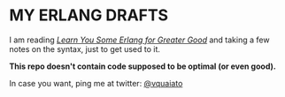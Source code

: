 # MY ERLANG DRAFTS

I am reading [_Learn You Some Erlang for Greater Good_](http://learnyousomeerlang.com) and taking a few notes on the syntax, just to get used to it.

**This repo doesn't contain code supposed to be optimal (or even good).**

In case you want, ping me at twitter: [@vquaiato](http://twitter.com/vquaiato)
